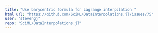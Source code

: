 ```yaml
---
title: "Use barycentric formula for Lagrange interpolation "
html_url: "https://github.com/SciML/DataInterpolations.jl/issues/75"
user: "stevengj"
repo: "SciML/DataInterpolations.jl"
---
```


